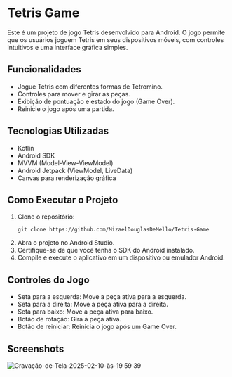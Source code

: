 # Tetris Game

Este é um projeto de jogo Tetris desenvolvido para Android. O jogo permite que os usuários joguem Tetris em seus dispositivos móveis, com controles intuitivos e uma interface gráfica simples.

## Funcionalidades

- Jogue Tetris com diferentes formas de Tetromino.
- Controles para mover e girar as peças.
- Exibição de pontuação e estado do jogo (Game Over).
- Reinicie o jogo após uma partida.

## Tecnologias Utilizadas

- Kotlin
- Android SDK
- MVVM (Model-View-ViewModel)
- Android Jetpack (ViewModel, LiveData)
- Canvas para renderização gráfica

## Como Executar o Projeto

1. Clone o repositório:
   ```
   git clone https://github.com/MizaelDouglasDeMello/Tetris-Game
   ```
2. Abra o projeto no Android Studio.
3. Certifique-se de que você tenha o SDK do Android instalado.
4. Compile e execute o aplicativo em um dispositivo ou emulador Android.

## Controles do Jogo
- Seta para a esquerda: Move a peça ativa para a esquerda.
- Seta para a direita: Move a peça ativa para a direita.
- Seta para baixo: Move a peça ativa para baixo.
- Botão de rotação: Gira a peça ativa.
- Botão de reiniciar: Reinicia o jogo após um Game Over.

## Screenshots

![Gravação-de-Tela-2025-02-10-às-19 59 39](https://github.com/user-attachments/assets/3a479930-29aa-4090-be20-c93c41918b77)

